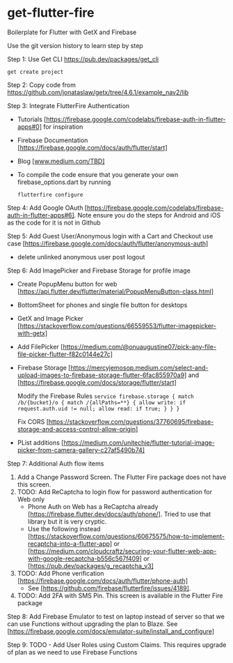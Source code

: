 # get-flutter-fire

Boilerplate for Flutter with GetX and Firebase

Use the git version history to learn step by step

Step 1: Use Get CLI https://pub.dev/packages/get_cli

`get create project`

Step 2: Copy code from https://github.com/jonataslaw/getx/tree/4.6.1/example_nav2/lib

Step 3: Integrate FlutterFire Authentication

- Tutorials [https://firebase.google.com/codelabs/firebase-auth-in-flutter-apps#0] for inspiration
- Firebase Documentation [https://firebase.google.com/docs/auth/flutter/start]
- Blog [www.medium.com/TBD]
- To compile the code ensure that you generate your own firebase_options.dart by running

  `flutterfire configure`

Step 4: Add Google OAuth [https://firebase.google.com/codelabs/firebase-auth-in-flutter-apps#6]. Note ensure you do the steps for Android and iOS as the code for it is not in Github

Step 5: Add Guest User/Anonymous login with a Cart and Checkout use case [https://firebase.google.com/docs/auth/flutter/anonymous-auth]

* delete unlinked anonymous user post logout

Step 6: Add ImagePicker and Firebase Storage for profile image

* Create PopupMenu button for web [https://api.flutter.dev/flutter/material/PopupMenuButton-class.html]
* BottomSheet for phones and single file button for desktops
* GetX and Image Picker [https://stackoverflow.com/questions/66559553/flutter-imagepicker-with-getx]
* Add FilePicker [https://medium.com/@onuaugustine07/pick-any-file-file-picker-flutter-f82c0144e27c]
* Firebase Storage [https://mercyjemosop.medium.com/select-and-upload-images-to-firebase-storage-flutter-6fac855970a9] and [https://firebase.google.com/docs/storage/flutter/start]

  Modify the Firebase Rules
  `service firebase.storage { match /b/{bucket}/o { match /{allPaths=**} { allow write: if request.auth.uid != null; allow read: if true; } } }`

  Fix CORS [https://stackoverflow.com/questions/37760695/firebase-storage-and-access-control-allow-origin]
* PList additions [https://medium.com/unitechie/flutter-tutorial-image-picker-from-camera-gallery-c27af5490b74]

Step 7: Additional Auth flow items

1. Add a Change Password Screen. The Flutter Fire package does not have this screen.
2. TODO: Add ReCaptcha to login flow for password authentication for Web only
   * Phone Auth on Web has a ReCaptcha already [https://firebase.flutter.dev/docs/auth/phone/]. Tried to use that library but it is very cryptic.
   * Use the following instead [https://stackoverflow.com/questions/60675575/how-to-implement-recaptcha-into-a-flutter-app] or [https://medium.com/cloudcraftz/securing-your-flutter-web-app-with-google-recaptcha-b556c567f409] or [https://pub.dev/packages/g_recaptcha_v3]
3. TODO: Add Phone verification [https://firebase.google.com/docs/auth/flutter/phone-auth]
   * See [https://github.com/firebase/flutterfire/issues/4189].
4. TODO: Add 2FA with SMS Pin. This screen is available in the Flutter Fire package

Step 8: Add Firebase Emulator to test on laptop instead of server so that we can use Functions without upgrading the plan to Blaze. See [https://firebase.google.com/docs/emulator-suite/install_and_configure]

Step 9: TODO - Add User Roles using Custom Claims. This requires upgrade of plan as we need to use Firebase Functions
